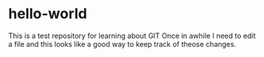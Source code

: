 # hello-world
This is a test repository for learning about GIT
Once in awhile I need to edit a file
and this looks like a good way to keep track of theose changes.
